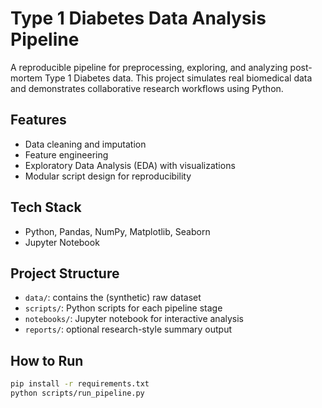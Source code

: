 # Type 1 Diabetes Data Analysis Pipeline

A reproducible pipeline for preprocessing, exploring, and analyzing post-mortem Type 1 Diabetes data. This project simulates real biomedical data and demonstrates collaborative research workflows using Python.

## Features
- Data cleaning and imputation
- Feature engineering
- Exploratory Data Analysis (EDA) with visualizations
- Modular script design for reproducibility

## Tech Stack
- Python, Pandas, NumPy, Matplotlib, Seaborn
- Jupyter Notebook

## Project Structure
- `data/`: contains the (synthetic) raw dataset
- `scripts/`: Python scripts for each pipeline stage
- `notebooks/`: Jupyter notebook for interactive analysis
- `reports/`: optional research-style summary output

## How to Run
```bash
pip install -r requirements.txt
python scripts/run_pipeline.py
